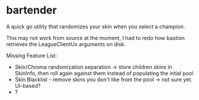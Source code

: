 # bartender

A quick go utility that randomizes your skin when you select a champion.

This may not work from source at the moment,  I had to redo how bastion retrieves the LeagueClientUx arguments on disk.

Missing Feature List:
* Skin/Chroma randomization separation -> store children skins in SkinInfo, then roll again against them instead of populating the intial pool
* Skin Blacklist - remove skins you don't like from the pool -> not sure yet. UI-based?
* ?
